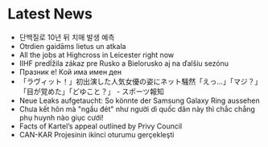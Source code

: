 # Latest News
-  단백질로 10년 뒤 치매 발생 예측
-  Otrdien gaidāms lietus un atkala
-  All the jobs at Highcross in Leicester right now
-  IIHF predĺžila zákaz pre Rusko a Bielorusko aj na ďalšiu sezónu
-  Празник е! Кой има имен ден
-  「ラヴィット！」初出演した人気女優の姿にネット騒然「えっ…」「マジ？」「目が覚めた」「どゆこと？」 - スポーツ報知
-  Neue Leaks aufgetaucht: So könnte der Samsung Galaxy Ring aussehen
-  Chưa kết hôn mà "ngầu đét" như người dì quốc dân này thì chắc chẳng phụ huynh nào giục cưới!
-  Facts of Kartel’s appeal outlined by Privy Council
-  CAN-KAR Projesinin ikinci oturumu gerçekleşti
